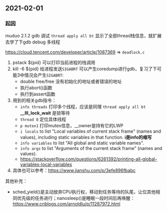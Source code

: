 ## 2021-02-01

### 起因

muduo 2.1.2 gdb 调试 `thread apply all bt` 显示了全部thread栈信息，就扩展去学了下gdb debug 多线程

https://cloud.tencent.com/developer/article/1087369 => `deadlock.c`

1. pstack ${pid} 可以打印当前进程的栈调用
2. kill -6 ${pid} 给进程发送`SIGABRT` 可以产生coredump进行gdb，复习了下可能3中情况会产生`SIGABRT`:
    - double free/free 没有初始化的地址或者错误的地址
    - 执行abort()函数
    - 执行到assert函数
3. 用到的相关gdb指令：
    - `info threads` 打印多个线程，应该是同理 `thread apply all bt` **__lll_lock_wait** 是锁等待
    - `thread 8` 定位具体线程
    - `p mutex1` 打印mutex信息，__owner是持有它的LWP
    - `i locals` to list "Local variables of current stack frame" (names and values), including static variables in that function. **i是info的缩写**
    - `info variables` to list "All global and static variable names".
    - `info args` to list "Arguments of the current stack frame" (names and values). 
    - https://stackoverflow.com/questions/6261392/printing-all-global-variables-local-variables
4. 具体也可以参考：https://www.jianshu.com/p/3efe896fbabc

其他补充：

- sched_yield()是主动放弃CPU执行权，移动到任务等待的队尾，让位其他相同优先级的任务进行；nanosleep()是睡眠一段时间后再唤醒：https://www.cnblogs.com/arnoldlu/p/11287972.html
